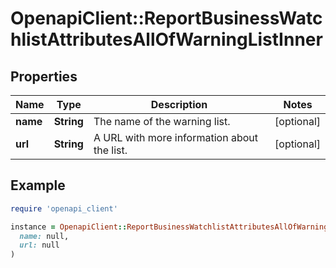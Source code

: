# OpenapiClient::ReportBusinessWatchlistAttributesAllOfWarningListInner

## Properties

| Name | Type | Description | Notes |
| ---- | ---- | ----------- | ----- |
| **name** | **String** | The name of the warning list. | [optional] |
| **url** | **String** | A URL with more information about the list. | [optional] |

## Example

```ruby
require 'openapi_client'

instance = OpenapiClient::ReportBusinessWatchlistAttributesAllOfWarningListInner.new(
  name: null,
  url: null
)
```

